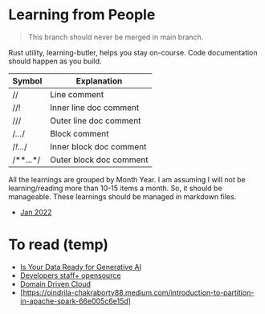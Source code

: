 # Learning from People

> This branch should never be merged in main branch.

Rust utility, learning-butler, helps you stay on-course. Code documentation should happen as you build.

| Symbol    | 	Explanation            |
|-----------|-------------------------|
| //	       | Line comment            |
| //!	      | Inner line doc comment  |
| ///	      | Outer line doc comment  |
| /*...*/	  | Block comment           |
| /*!...*/	 | Inner block doc comment |
| /**...*/	 | Outer block doc comment |

All the learnings are grouped by Month Year. I am assuming I will not be learning/reading more than 10-15 items a month. So, it should be manageable. These learnings should be managed in markdown files.

* [Jan 2022](Jan-2022-rust.md)

# To read (temp)
* [Is Your Data Ready for Generative AI](https://www.dataversity.net/is-your-data-ready-for-generative-ai/)
* [Developers staff+ opensource](https://www.infoq.com/articles/developers-staff-plus-open-source)
* [Domain Driven Cloud](https://www.infoq.com/articles/domain-driven-cloud)
* [https://oindrila-chakraborty88.medium.com/introduction-to-partition-in-apache-spark-66e005c6e15d]